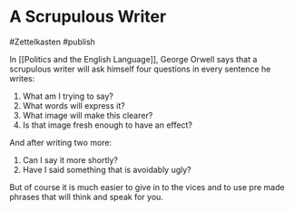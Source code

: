 # A Scrupulous Writer
#Zettelkasten #publish

In [[Politics and the English Language]], George Orwell says that a scrupulous writer will ask himself four questions in every sentence he writes:

1. What am I trying to say?
2. What words will express it?
3. What image will make this clearer?
4. Is that image fresh enough to have an effect?

And after writing two more:
1. Can I say it more shortly?
2. Have I said something that is avoidably ugly?

But of course it is much easier to give in to the vices and to use pre made phrases that will think and speak for you.
